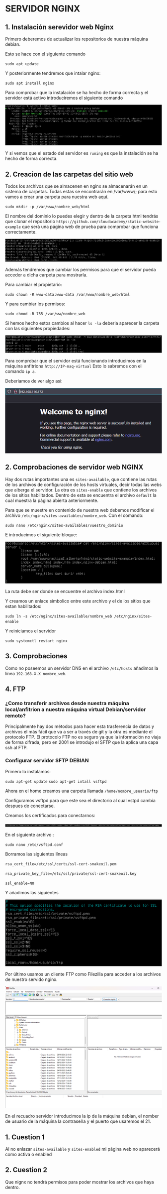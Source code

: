# SERVIDOR NGINX

## 1. Instalación serevidor web Nginx

Primero deberemos de actualizar los repositorios de nuestra máquina debian.

Esto se hace con el siguiente comando

`sudo apt update `

Y posteriormente tendremos que intalar nginx:

`sudo apt install nginx`

Para comprobar que la instalación se ha hecho de forma correcta y el servidor está activo introduciremos el siguiente comando

![`systemctl status nginx`](../imagenes/systemctl.png)

Y si vemos que el estado del servidor es `runing` es que la instalación se ha hecho de forma correcta.

## 2. Creacion de las carpetas del sitio web

Todos los archivos que se almacenen en nginx se almacenarán en un sistema de carpetas.
Todas estas se encontrarán en /var/www/; para esto vamos a crear una carpeta para nuestra web aquí.
 
 `sudo mkdir -p /var/www/nombre_web/html`

El nombre del dominio lo puedes elegir y dentro de la carpeta html tendrás que clonar el repositorio `https://github.com/cloudacademy/static-website-example` que será una página web de prueba para comprobar que funciona correctamente.

![`git clone origin https://github.com/cloudacademy/static-website-example`](../imagenes/git_clone.png)

Además tendremos que cambiar los permisos para que el servidor pueda acceder a dicha carpeta para mostrarla.

Para cambiar el propietario:

`sudo chown -R www-data:www-data /var/www/nombre_web/html`

Y para cambiar los permisos:

`sudo chmod -R 755 /var/ww/nombre_web`

Si hemos hecho estos cambios al hacer `ls -la` deberia aparecer la carpeta con las siguientes propiedades:

![`ls -la`](../imagenes/ls_la.png)

Para comprobar que el servidor está funcionando introducimos en la máquina anfitriona `http://IP-maq-virtual` Esto lo sabremos con el comando `ip a`.

Deberiamos de ver algo asi:

![`welcome`](../imagenes/welcom_nginx.png)

## 2. Comprobaciones de servidor web NGINX

Hay dos rutas importantes una es `sites-available`, que contiene las rutas de los archivos de configuración de los hosts virtuales, decir todas las webs que alberga el servidor. La otra es `sites-enable` que contiene los archivos de los sitios habilitados. Dentro de esta se encuentra el archivo `default` la cual muestra la página abierta anteriormente.

Para que se muestre en contenido de nuestra web debemos modificar el archivo `/etc/nginx/sites-availables/nombre_web`. Con el comando:

`sudo nano /etc/nginx/sites-availables/vuestro_dominio`

E introducimos el siguiente bloque:

![cat config](../imagenes/cat_config.png)

La ruta debe ser donde se encuentre el archivo index.html

Y creamos un enlace simbolico entre este archivo y el de los sitios que estan habilitados:

`sudo ln -s /etc/nginx/sites-available/nombre_web /etc/nginx/sites-enable`

Y reiniciamos el servidor 

`sudo systemctl restart nginx`

## 3. Comprobaciones

Como no poseemos un servidor DNS en el archivo `/etc/hosts` añadimos la línea `192.168.X.X nombre_web`.

## 4. FTP

### ¿Como transferir archivos desde nuestra máquina local/anfitrion a nuestra máquina virtual Debian/servidor remoto?

Principalmente hay dos métodos para hacer esta trasferencia de datos y archivos el más fácil que va a ser a través de git y la otra es mediante el protocolo FTP.
    El protocolo FTP no es seguro ya que la información no viaja de forma cifrada, pero en 2001 se introdujo el SFTP que la aplica una capa ssh al FTP.

### Configurar servidor SFTP DEBIAN 

Primero lo instalamos:

`sudo apt-get update`
`sudo apt-get intall vsftpd`

Ahora en el home creamos una carpeta llamada `/home/nombre_usuario/ftp`

Configuramos vsftpd para que este sea el directorio al cual vstpd cambia despues de conectarse.

Creamos los certificados para conectarnos:

!['sudo openssl req -x509 -nodes -days 365 -newkey rsa:2048 -keyout /etc/ssl/private/vsftpd.pem -out /etc/ssl/private/vsftpd.pem'](../imagenes/certificados.png)

En el siguiente archivo :

`sudo nano /etc/vsftpd.conf`

Borramos las siguientes líneas

`rsa_cert_file=/etc/ssl/certs/ssl-cert-snakeoil.pem`

`rsa_private_key_file=/etc/ssl/private/ssl-cert-snakeoil.key`

`ssl_enable=NO`

Y añadimos las siguientes

![mod_claves](../imagenes/mod_claves.png)

Por último usamos un cliente FTP como Filezilla para acceder a los archivos de nuestro servido nginx.

![Filezila](../imagenes/filezilla.png)

En el recuadro servidor introducimos la ip de la máquina debian, el nomber de usuario de la máquina la contraseña y el puerto que usaremos el 21.

## 1. Cuestion 1

Al no enlazar `sites-available` y `sites-enabled` mi página web no aparecerá como activa o enabled

## 2. Cuestion 2

Que nignx no tendrá permisos para poder mostrar los archivos que haya dentro.